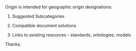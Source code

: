 Origin is intended for geographic origin designations:

1. Suggested Subcategories

2. Compatible document solutions

3. Links to existing resources - standards, ontologies, models

Thanks.  
